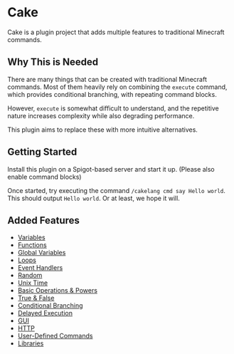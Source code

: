 # Cake
Cake is a plugin project that adds multiple features to traditional Minecraft commands.

## Why This is Needed
There are many things that can be created with traditional Minecraft commands.
Most of them heavily rely on combining the `execute` command, which provides conditional branching, with repeating command blocks.

However, `execute` is somewhat difficult to understand, and the repetitive nature increases complexity while also degrading performance.

This plugin aims to replace these with more intuitive alternatives.

## Getting Started
Install this plugin on a Spigot-based server and start it up. (Please also enable command blocks)

Once started, try executing the command `/cakelang cmd say Hello world`.
This should output `Hello world`. Or at least, we hope it will.

## Added Features
- [Variables](docs/features-EN/variables.md)
- [Functions](docs/features-EN/functions.md)
- [Global Variables](docs/features-EN/globalVariables.md)
- [Loops](docs/features-EN/for.md)
- [Event Handlers](docs/features-EN/eventHandler.md)
- [Random](docs/features-EN/random.md)
- [Unix Time](docs/features-EN/unixTime.md)
- [Basic Operations & Powers](docs/features-EN/basicOperationsAndPowers.md)
- [True & False](docs/features-EN/trueAndFalse.md)
- [Conditional Branching](docs/features-EN/if.md)
- [Delayed Execution](docs/features-EN/waitAndRun.md)
- [GUI](docs/features-EN/gui.md)
- [HTTP](docs/features-EN/http.md)
- [User-Defined Commands](docs/features-EN/userDefinedCommand.md)
- [Libraries](docs/features-EN/libraries.md)